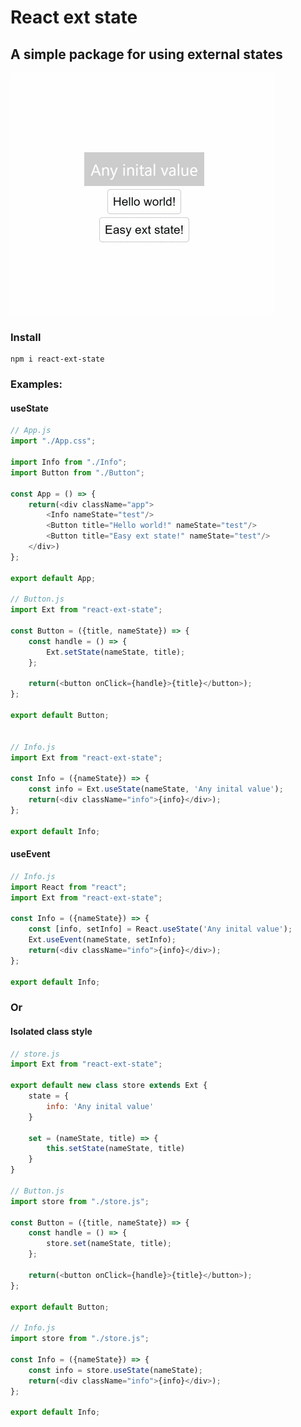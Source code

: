# React ext state

## A simple package for using external states

![Example](https://github.com/SergoMorello/react.ext.state/blob/dev/doc/chrome-capture-2023-5-1.gif?raw=true)

### Install
```
npm i react-ext-state
```

### Examples:

#### useState
```js
// App.js
import "./App.css";

import Info from "./Info";
import Button from "./Button";

const App = () => {	
	return(<div className="app">
		<Info nameState="test"/>
		<Button title="Hello world!" nameState="test"/>
		<Button title="Easy ext state!" nameState="test"/>
	</div>)
};

export default App;

// Button.js
import Ext from "react-ext-state";

const Button = ({title, nameState}) => {
	const handle = () => {
		Ext.setState(nameState, title);
	};

	return(<button onClick={handle}>{title}</button>);
};

export default Button;


// Info.js
import Ext from "react-ext-state";

const Info = ({nameState}) => {
	const info = Ext.useState(nameState, 'Any inital value');
	return(<div className="info">{info}</div>);
};

export default Info;
```

#### useEvent
```js
// Info.js
import React from "react";
import Ext from "react-ext-state";

const Info = ({nameState}) => {
	const [info, setInfo] = React.useState('Any inital value');
	Ext.useEvent(nameState, setInfo);
	return(<div className="info">{info}</div>);
};

export default Info;
```

### Or

#### Isolated class style
```js
// store.js
import Ext from "react-ext-state";

export default new class store extends Ext {
	state = {
		info: 'Any inital value'
	}

	set = (nameState, title) => {
		this.setState(nameState, title)
	}
}

// Button.js
import store from "./store.js";

const Button = ({title, nameState}) => {
	const handle = () => {
		store.set(nameState, title);
	};

	return(<button onClick={handle}>{title}</button>);
};

export default Button;

// Info.js
import store from "./store.js";

const Info = ({nameState}) => {
	const info = store.useState(nameState);
	return(<div className="info">{info}</div>);
};

export default Info;
```